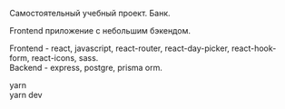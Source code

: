 Самостоятельный учебный проект. Банк.

Frontend приложение с небольшим бэкендом.

Frontend - react, javascript, react-router, react-day-picker, react-hook-form, react-icons, sass.<br>
Backend - express, postgre, prisma orm.

yarn<br>
yarn dev 
